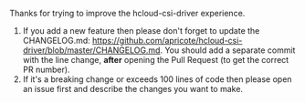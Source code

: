 Thanks for trying to improve the hcloud-csi-driver experience.

1. If you add a new feature then please don't forget to update the
   CHANGELOG.md:
   https://github.com/apricote/hcloud-csi-driver/blob/master/CHANGELOG.md.
   You should add a separate commit with the line change, **after** opening the
   Pull Request (to get the correct PR number).
2. If it's a breaking change or exceeds 100 lines of code then please open an
   issue first and describe the changes you want to make.

